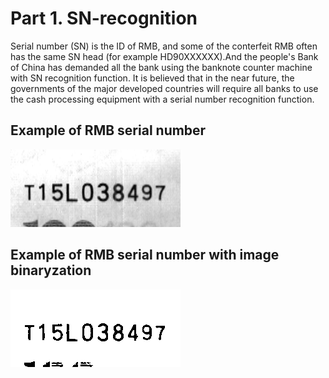 # Part 1. SN-recognition
Serial number (SN) is the ID of RMB, and some of the conterfeit RMB often has the same SN head (for example HD90XXXXXX).And the people's Bank of China has demanded all the bank using the banknote counter machine with SN recognition function. It is believed that in the near future, the governments of the major developed countries will require all banks to use the cash processing equipment with a serial number recognition function.

## Example of RMB serial number

![RMB](https://github.com/yaojincao/Data-cleaning-for-SN-recognition/blob/master/P06F0V1V100_00031.bmp)

## Example of RMB serial number with image binaryzation

![RMB](https://github.com/yaojincao/Data-cleaning-for-SN-recognition/blob/master/P06F0V1V100_0003_Bw.bmp)
